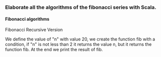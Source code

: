 ### Elaborate all the algorithms of the fibonacci series with Scala.

#### Fibonacci algorithms

Fibonacci Recursive Version


We define the value of "n" with value 20, we create the function fib with a condition, if "n" is not less than 2 it returns the value n, but it returns the function fib. 
At the end we print the result of fib.
